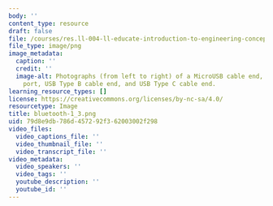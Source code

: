 ```yaml
---
body: ''
content_type: resource
draft: false
file: /courses/res.ll-004-ll-educate-introduction-to-engineering-concepts-spring-2022/bluetooth-1_3.png
file_type: image/png
image_metadata:
  caption: ''
  credit: ''
  image-alt: Photographs (from left to right) of a MicroUSB cable end, USB Type A
    port, USB Type B cable end, and USB Type C cable end.
learning_resource_types: []
license: https://creativecommons.org/licenses/by-nc-sa/4.0/
resourcetype: Image
title: bluetooth-1_3.png
uid: 79d8e9db-786d-4572-92f3-62003002f298
video_files:
  video_captions_file: ''
  video_thumbnail_file: ''
  video_transcript_file: ''
video_metadata:
  video_speakers: ''
  video_tags: ''
  youtube_description: ''
  youtube_id: ''
---
```

